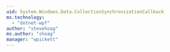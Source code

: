 ```yaml
---
uid: System.Windows.Data.CollectionSynchronizationCallback
ms.technology: 
  - "dotnet-wpf"
author: "stevehoag"
ms.author: "shoag"
manager: "wpickett"
---
```

